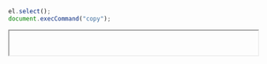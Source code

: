 ```ts
el.select();
document.execCommand("copy");
```

<iframe data-src="https://liaojunjun.github.io/nice/root/javascript/copy_to_clipboard_demo.html" width="100%" height="50"></iframe>

